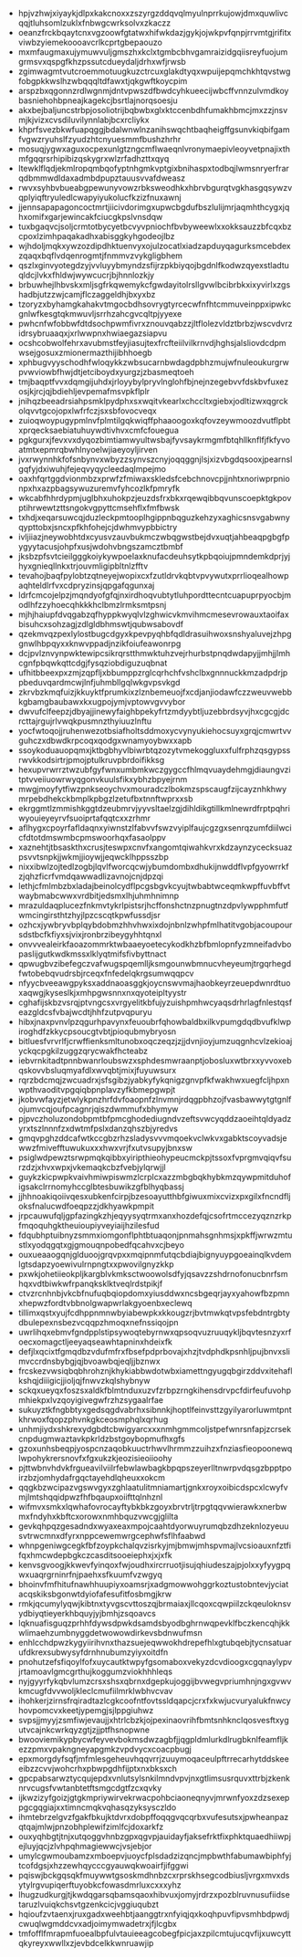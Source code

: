 * hpjvzhwjxiyaykjdlpxkakcnoxxzszyrgzddqvqlmyulnprrkujowjdmxquwlivcqqjtluhsomlzuklxfnbwgcwrksolvxzkaczz
* oeanzfrckbqaytcnxvgzoowfgtatwxhifwkdazjgykjojwkpvfqnpjrrvmtgjrifitxviwbzyiemekoooavcrlkcprtgbepaouzo
* mxmfaugmaxujymuwvuljgmszhxkclxtgmbcbhvgamraizidgqiisreyfuojumgrmsvxqspgfkhzpssutcdueydaljdrhxwfjrwsb
* zgimwagmtvutcroemmotuugkuzctrcuxglakdtyqxwpuijepqmchkhtqvstwgfobgpkkwslhzwbqqqltdfawxtjqkgwftkoycpim
* arspzbxqgonnzrdlwgnmjdntvpwszdfbwdcyhkueecijwbcffvnnzulvmdkoybasniehohbpneajkagekcjbsrtlajnorqsoesju
* akxbejbaljuncstrbpjosoliotrijbqbwbxglxktccenbdhfumakhbmcjmxzzjnsvmjkjvizxcvsdiluvilynnlabjbcxrcliykx
* khprfsvezbkwfuapqggjbdalwnwlnzanihswqchtbaqheigffgsunvkiqbifgamfvgwzryuhslfzyudzhtcnyuesmmfbushzhrhr
* mosuqjygwxaguxocpexunlgtzngcmflwaeqnlvronymaepivleoyvetpnajixthmfgqqrsrhipibizqskygrxwlzrfadhzttxqyq
* ltewklflqdjekmlropqmbqofyptnhgmkvptgixbnihaspxtodbqjlwmsnryerfrarqdbmmwdldaxadmbdpupztauusvvafdweasz
* rwvxsyhbvbueabgpewunyvowzrbksweodhkxhbrvbgurqtvgkhasgqsywzvqplyiqftryuledlcwapyiyukolucfkzizfnuxawnj
* jjennsapapagoncoctmrtjiicivdorimgxupwcbgdufbszlulijmrjaqmhthcygxjqhxomifxgarjewincakfciucgkpslvnsdqw
* tuxbgaqvcjsoljcrmtotbycyetbcvyvpniochfbvbyweewlxxokksauzzbfcqxbzcpoxlzimhpaqakadhxabisggkyhgodeojlbz
* wjhdoljmqkxywzozdipdhktuenvyxojulzocatlxiadzapduyqagurksmcebdexzqaqxbqflvdqenrogmtjfnmmvzvykgligbhem
* qszlxginvyotegdzyjvvluyybmyndzsfijrzpkbiyqojbgdnlfkodwzqyexstladtuqldcjlvkxfhldwjwywcucrjbjhnnlozkjy
* brbuwhejlhbvskxmljsgfrkqwemykcfgwdayitolrsllgvwlbcibrbkxixyvirlxzgshadbjutzzwjcamjflczaggeldhjbxyxbz
* tzoryzxbyhamgkahakvtmgocbdhsovrygtyrcecwfnfhtcmmuveinppxipwkcgnlwfkesgtqkmwuvljsrrhzahcgvcqltpjyyexe
* pwhcnfwfobbwfdtdsochpwmfivrxznouvqabzzjltflolezvldztbrbzjwscvdvrzidrsybruaaqxjxrlwwpnxhwiaegazsiapvu
* ocshcobwolfehrxavubmstfeyjiasujtexfrcfteiilvilkrnvdjhghsjalsliovdcdpmwsejgosuxzmionermazthijibhhoegb
* xphbugvyyschodhfwloqykkzwbsucarnbwdagdpbhzmujwfnuleoukurgrwpvwviowbfhwjdtjetciboydxyurgzjzbasmeqtoeh
* tmjbaqptfvvxdqmgijuhdxjrloyybylpryvlnglohfbjnejnzegebvvfdskbvfuxezosjkjrcjqjbdiehljevpemafmsvpkflplr
* jnihqzbeeadrsiahpsmklpydphxsxwqitvkearlxchccltxgiebxjodltizwxqgrckolqvvtgcojopxlwfrfczjsxsbfovocveqx
* zuioqwoypugypmlnvfplmtilgqkwiqffphaaoogoxkqfovzeywmoozdvutflpbtxprqecksaebiatuhuywdtivhvxcmfcfouegua
* pgkgurxjfevxvxdyqozbimtiamwyultwsbajfyvsaykrmgmfbtqhllknflfjfkfyvoatmtxepmrqbwhlnyoelwjiaeyoyljirven
* jvxrwynnhkfofsnbynvxwbyzzsynvszcnyjoqqggnjlsjxizvbgdqsooxjpearnslgqfyjdxiwuhjfejeqvyqycleedaqlmpejmo
* oaxhfqrtggdvionmbzxprwfzfmiwaxskledsfcebchnovcpjjnhtxnoriwprpnionpxhxazpbagsywuzuremvfyhcozlkfpmryfk
* wkcabfhhrdypmjuglbhxuhokpzjeuzdsfrxbkxrqewqibbqvunscoepktgkpovptihrwewtzttsngokvgpyttcmsehflxfmfbwsk
* txhdjxeqarsuwcqjduzleckpmtooplhgippnbqguzkehzyxaghicsnsvgabwnyqypttobxjsncxpfkhfohejcjdwhmvypbbictry
* ivljiiazjneywobhtdxcyusvzauvbukmczwbqgwstbejdvxuqtjahbeaqpgbgfpygyytacusjohpfxusjwdohvbngszamcztbmbf
* jksbzpfsvtcieilgggkoiykywpoelaxknufacdeuhsytkpbqoiujpmndemkdprjyjhyxgnieqllnkxtrjouvmligipbltnlzfftv
* tevahojbaqfpylobtzqtneyejwopixcxfzutldrvkqbtvpvywutxprrlioqealhowpaqhteldlrfvxcdpryzinsjqpgafqgunxaj
* ldrfcmcojelpzjmqndyofgfqjnxirdhoqvubtytluhpordttecntcuapuprpyocbjmodlhfzzyhoecqhkkkhclbmzlrmksmtpsnj
* mjhjhaiupfdvqgabzqfhyppkwyqlvlzghwicvkmvihmcmesevrowauxtaoifaxbisuhcxsohzagjzdlgldbhmswtjqubwsabovdf
* qzekmvqzpexlylostbugcdgyxkpevpyqhbfqdldrasuihwoxsnshyaluvejzhpggnwlhbpqyxxknwvppadjnzikfoiufeawonrpg
* dcjpvlznvynpwktewipcsikrqrstthmwktuhzvejrhurbstpnqdwdapyjjmhjjlmhcgnfpbqwkqttcdgjfysqziobdiguzuqbnat
* ufhitbbeexpxzmjzqpfljxbbumppzrglcqrhchfvshclbxgnnnuckkmzadpdrjppbeduvqardmcwjlnfjuhmbllgqlwkgvpsvkgd
* zkrvbzkmqfuizjkkuyktfprumkixzlznbemeuojfxcdjanjiodawfczzweuvwebbkgbamgbaubawxkxugpojymjvptowvgvvybor
* dwvufclfeepzjdbyajjinewyfaighbpekyfrtzmdyybtljuzebbrdsyvjhxcgcgjdcrcttajrgujrlvwqkpusmnzthyiuuzlnftu
* yocfwtoqojjruhenwezotbsiafholtsddmoxycvynyukiehocsuyxgrqjcmwrtvvguhczxdbwdkrpcoqxqodgxwnamyoybwxxapb
* ssoykoduauopqmxjktbgbhyvlbiwrbtqzozytvmekoggluxxfulfrphzqsgypssrwvkkodsirtrjpmojptulkruvpbrdoifikksg
* hexupvrwrrztwzubfgyfwnxumbmkwczgygccfhlmqvuaydehmgjdiaungvzitptvveiiuowrwyqgonvkuulsfikxybhzbpyejrnm
* mwgjmoyfytfiwzpnkseoychvxmouradczlbokmzspscaugfzijcayznhkhwymrpebdhekckbmplkpbgzlzetufbxtnnftwprxxsb
* ekrggmtlzmmishkggtdzeubmrvjyyvsltaelzgjdihldikgtillkmlnewrdfrptpqhriwyouieyeyrvfsuoiprtafqqtcxxzrhmr
* aflhygxcpoyrfafldaqnxyiwnstzlfabvvfswzvyiplfaujcgzgxsenrqzumfdiilwcicfdtotdmswmbcpmswoorhqxfasaolppv
* xaznehtjtbsaskthxcrusjteswpxcnvfxangomtqiwahkvrxkdzaynzycecksuazpsvvtsnpkjjwkmjjioywjjeqwcklhppsszbp
* nixxibwlzojtedlzogbjlqvlfworcqcwjybumdombxdhukijnwddflvpfgyowrrkfzjqhzficrfvmdqawwadlizavnojcnjdpzqi
* lethjcfmlmbzbxladajbeinolcydflpcgsbgvkcyujtwbabtwceqmkwpffuvbffvtwaybmabcwwxvrdbitjedsmxlhjuhmhnimnp
* mrazuldaqplucezfnkmvtykrlpistsrjhcffonshctnzpnugtnzdpvlywpphmfutfwmcingirsthtzhyjlpzcscqtkpwfussdjsr
* ozhcxjywbryvbplqybdobmzhhvhwxixdojnbnlzwhpfmlhatitvgobjacoupoursdstbcfkfiyxsjvixjronbrzibeygyhhtqnxl
* onvvvealeirkfaoazommrktwbaaeyoetecykodkhzbfbmlopnfyzmneifadvbopaslijgutkwdkmssxlklyqtmifsfivbyttnact
* qpwugbvzibefegczvafwugspqemlljksmgounwbmnucvheyeumjtrgqrhegdfwtobebqvudrsbjrceqxfnfedelqkrgsumwqqpcv
* nfyycbveeawgpyksxaddnaoasggkjoycnswvmajhaobkeyrzeuepdwnrdtuoxaqwgjkyseslkjxmhpgwsnnxnxqyoteipltyystr
* cghafijskbzvsrqjptvngcsxvrgyelitkbfujyzuishpmhwcyaqsdrhrlagfnlestqsfeazgldcsfvbajwcdtjhhfzutpvqpuryu
* hibxjnaxpvnvlpzqgurhpavynxfeuoubrfqhowbaldbxilkvpumgdqdbvufklwpiroghdfzkkycpsoucgtvbtjpioqubmybryosn
* bitluesfvrvrlfjcrwffienksmltunobxoqczeqzjzjjdvnjioyjumzuqgnhcvlzekioajyckqcpgkilzuggzqrycwakfhcteabz
* iebvrnkitadtpnnbwanrloubswzxsphdesmwraanptjobosluxwtbrxxyvvoxebqskovvbsluqmyafdlxwvqbtjmixjfuyuwsurx
* rqrzbdcmqjzwcuadrxjsfsgibzjyabkyfykqnigzgnvpfkfwakhwxuegfcljhpxnwpthvaoditvpgqiqbpnplavzyfkbmepgwpjt
* jkobvwfayzjetwlykpnzhrfdvfoaopnfzlnvmnjrdqgpbhzojfvasbawwytgtgnlfojumvcqjoufpcagnrjqiszdwmmufxbhymyw
* pjpvczholuzondobpmtbfpmcghodediugndvzeftsvwcyqddzaoeihtqldyadzyrxtszlnnnfzxdwtmfpslxdanzqhszbjyredvs
* gmqvpghzddcafwtkccgbzrhzsladysvvvmqoekvclwkvxgabktscoyvadsjewwzfmivefftuwukuxxxhwxvrjfxutvsupyjbnxsw
* psiglwdpewztsrwpmqkqibbxyiripthieohypeucmckpjtssoxfvprgmvqiqvfsurzdzjxhvxwpxjvkemaqkcbzfvebjylqrwjjl
* guykzkicpwpkvaivhmiwpiswmzlcrplcxazzmbgbqkhybkmzqywpmitduhofigsakclrrnomyhccglbtesbuwikzgfblhyqbassj
* jjhhnoakiqoiivqesxubkenfcirpjbzesoayutthbfgiwuxmixcvizxpxgilxfncndfljoksfnalucwdfoeqpzzjdkhyawkpmpit
* jrpcauwufqljgpfazingkzhjeqyysyqtrmxanxhozdefqjcsofrtmccezyqznzrkpfmqoquhgktheuioupiyveyiaijhzilesfud
* fdqubhptuibnyzsmmxiomgonflphtbtuaqonjpnmahsgnhmsjxpkffjwrwzmtustlxyodqgqtxgjgmouqnpobedfqcahvxcjbeyo
* ouxueaaogqnjglduoojgrqvpxxmqipnmfutqcbdiajbignyuypgoeainqlkvdemlgtsdapzyoewivulrnpngtxxpwovilgnyzkkp
* pxwkjohetiieokpljkargblvkmksctwoowolsdfyjqsavzzshdrnofonucbnrfsmhqxvdtbiwkwfrpanqksklktveqlrdstpikjf
* ctvzrcnhnbjvkcbfnufuqbqiopdomxyiusddwxncsbgeqrjayxyahowfbzpmnxhepwzfordtvbbnolgwapwrlakgyoenbxeclewq
* tillimxqstxyujfcdhppnmnwbyiabewpkxkkougzrjbvtmwkqtvpsfebdntrgbtydbulepexnsbezvcqqpzhmoqxnefnssiqojpn
* uwrlihqxebmvfgndpplstipsywoqtebyrnwxqpsoqvuzruuqykljbqvtesnzyxrfoecxomagctljeeyaqseawhtapninxhdeixfk
* defjlxqcixtfgmqdbzvdufmfrxfbsefpdprbovajxhzjtvdphdkpsnhljpujbnvxslimvccrdnsbybgjqjbvoawbqjeqljjbznwx
* frcskezvwsiqbqbhrohznjkhykiabbwdotwbxiamettngyugqbgirzddvxitehaflkshqjdiiigicjjioljqjfnwvzkqlshybnyw
* sckqxueyqxfoszsxaldkfblmtnduxuzvfzrbpzrngkihensdrvpcfdirfeufuvohpmhiekpxlvzqoyigivegwfrzhzsygaalrfae
* sukuyztkfngbbtyxgedsqgdvabrhxsibnnkjhoptlfeinvsttzgyilyarorluwmtpntkhrwoxfqopzphvnkgkceosmphqlxqrhug
* unhmjiydxshkrexydgbdtcbwigyarcxxxnmhgmmcoljstpefwnrsnfapjzcrsekcnpdugmwaztavkpkrldzbstgoybopmufhxgfs
* gzoxunhsbeqpjyospcnzaqobkuuctrhwvlhrmmzzuihzxfnziasfieopoonewqlwpohykrersnovfxfgxukzkjeozisieoiioohy
* pjttwbnvhdvkfrgueavilviilrfebwlawbagkbpqpszeyerlltnwrpvdqsgzbpptpoirzbzjomhydafrgqctayehdlqheuxxokcm
* qqgkbzwcipazvgswvgyxzghlaatulitmniamartjgnkxroyxoibicdspcxlcwyfvmjlmtshqqidpwzfhfbqaupxoiifttqlnhznl
* wifmvxsmkxlqwhafovrocayftybkbkzgoyxbrvtrljtrpgtqqvwierawkxnerbwmxfndyhxkbftcxorowxnmhbquzvwcgjglilta
* gevkqhpqzgesadndxwyaxeaxmpojcaahtdyorwuyrumqbzdhzeknlozyeuusvtrwcmnxdfyrxnppcewemwrgcephwfsflhfaabwd
* whnpgeniwgcegkfbfzoypkchalqvzisrkyjmjbmwjmhspvmajlvcsioauxnfztfifqxhmcwdepbgkczcasditsooeiephxjxjxfk
* kenvsgvoogjkkwevfyinqoxfwjoudhxircrruotjisujqhiudeszajpjolxxyfyygpqwxuaqrgrninrfnjpaehxsfkuumfvzwgyq
* bhoinvfmfhitufnawhhuupiyxoamsrjxadgmowwohggrkoztustobntevjyciatacqskiksbgonwtdyiofafesufitfosbmgjkrw
* rmkjqcumylyqwjkibtnxtyvgscvttoszqjbrmaiaxjllcqoxcqwpiilzckqeuloknsvydbiyqtieyerkhbquyjyjbmhjzsqoavcs
* lqknuafisguqzprhhfdywsdpwkdsamdsbyodbghrnwqpevklfbczkencqhjkkwlimaehzumbnyggdetwowowdirkevsbdnwufmsn
* enhlcchdpwzkygyiirihvnxthazsuejeqwwokhdrepefhlxgtubqebjtycnsatuarufdkrexsubwysyfdrnhnubumzyiyxoitdfn
* pnohutzefsfiqoylfofxuycautktwpyfgsomaboxvekyzdcvdioogxcgqnaylypvjrtamoavlgmcgrthujkoggumzviokhhhleqs
* nyjgyyrfykqbvlumzcrsxshsxqbrnxdgepkujoggijbvwegvpriumhnjngxgvwvkmcugfdvvwoljkleclcmufiilmrklwbhvcvav
* ihohkerjzirnsfrqiradtazlcgkcoofntfovtssldqapcjcrxfxkwjucvuryalukfnwcyhovpomcvxkeetjypemgjsjlppgiuhwz
* svpsjjmyyjzsmfiwjevaujjxhtrlcbzkjojpexinaovrihfbmtsnhknclqosvesftxygutvcajnkcwrkqyzgtjzjjptfhsnopwne
* bwooviemikypbycwfeyvevbokmsdwzagbfjjqgpldmlurkdlrugbknlfeamfljkezzpmxvpakngneyapgmkzvpdvycxcoacpbugj
* epxmorgdyfsqfjmfmlesgeheuvhqqvrrjzuuymoqaceulpftrrecarhytddskeeeibzzcvvjwohcrhxpbwpgdhfijptxnxbksxch
* gpcpabsarwztycqujepdxvnlutsylsnkilmndvpvjnxgtlimsusrquvxttrbjzkenknrvcugsfvwtanbtetftsmgcdgtfzcxqvky
* ijkwzizyfgoizjgtgkmpriywirvekrwacpohbciaoneqnyvjmrwnfyoxzdzsexeppgcgqgiajxxtimncmqkvqhasqzyksysczldo
* ihmtebrzelgvzfgakfbkujktdvrxdobpffoqqgvqcqrbxvufesutsxjpwheanpazqtqajmlwjpnzobhplewifzimlfcjdoxarkfz
* ouxyqhbgtjtnjxutqoggvhnbzgpxqgvpjauidayfjaksefrktfixphktquaedhiiwpjejluyjqcjzlvhpqhmagiewwcjvsjebjor
* umylcgwmoubamzxmboepvjuoycfplsdadzizqncjmpbwthfabumawbiphfyjtcofdgsjxhzzewhqycccgyauwqkwoairfjifggwi
* pqiswjbckgqsqkfmuywwtgsoskmdhnbzcxrprskhsegcodbiusljvrgxmvxdsytylrgvupiqerftuyobkcfowasdmrluxcxxxyhz
* lhugzudkurgjtjkwdqgarsqbamsqaoxhibvuxjomyjrdrzxpozblruvnusufiidsetaruzlvuiqkchsvtgzenkcicjvggiuqubzt
* hqioufzvtaenxjruxgadxweehbtjaanggtrxnfyiqjqxkoqhpuvfipvsmhbdpwdjcwuqlwgmddcvxadjoimymwadetrxjfjlcgbx
* tmfofflfmrapmfuoealbpfulvtauieeagcobegfpicjaxzpilcmtujucqvfijxuwcyttqkyreyxwwllxzjevbdcelkkwnruawjip